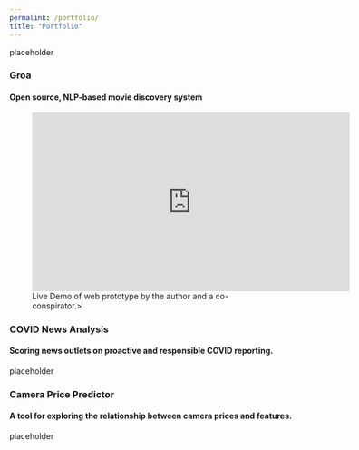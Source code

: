 ```yaml
---
permalink: /portfolio/
title: "Portfolio"
---
```

placeholder


### Groa
#### Open source, NLP-based movie discovery system
<figure>
	<iframe width="560" height="315" src="https://www.youtube.com/embed/-XXOhunofT8" frameborder="0" allow="accelerometer; autoplay; encrypted-media; gyroscope; picture-in-picture" allowfullscreen></iframe>
	<figcaption>Live Demo of web prototype by the author and a co-conspirator.>
	</figcaption>
</figure>


### COVID News Analysis
#### Scoring news outlets on proactive and responsible COVID reporting.

placeholder

### Camera Price Predictor
#### A tool for exploring the relationship between camera prices and features.

placeholder
